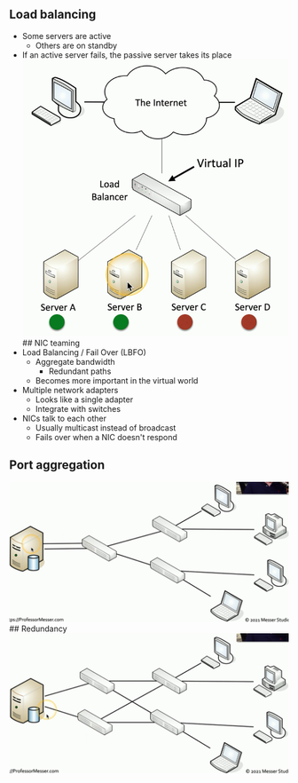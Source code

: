 ## Load balancing
- Some servers are active
	- Others are on standby
- If an active server fails, the passive server takes its place
![](Images/Pasted%20image%2020240420184108.png)## NIC teaming
- Load Balancing / Fail Over (LBFO)
	- Aggregate bandwidth
		- Redundant paths
	- Becomes more important in the virtual world
- Multiple network adapters
	- Looks like a single adapter
	- Integrate with switches
- NICs talk to each other
	- Usually multicast instead of broadcast
	- Fails over when a NIC doesn't respond

## Port aggregation
![](Images/Pasted%20image%2020240420184455.png)## Redundancy
![](Images/Pasted%20image%2020240420184546.png)
